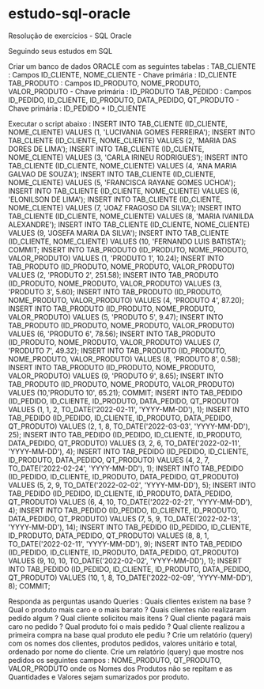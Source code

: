 # estudo-sql-oracle
Resolução de exercícios - SQL Oracle


Seguindo seus estudos em SQL

Criar um banco de dados ORACLE com as seguintes tabelas :
TAB_CLIENTE : Campos ID_CLIENTE, NOME_CLIENTE  -  Chave primária : ID_CLIENTE
TAB_PRODUTO : Campos ID_PRODUTO, NOME_PRODUTO, VALOR_PRODUTO  -  Chave primária : ID_PRODUTO
TAB_PEDIDO : Campos ID_PEDIDO, ID_CLIENTE, ID_PRODUTO, DATA_PEDIDO, QT_PRODUTO  -  Chave primária : ID_PEDIDO + ID_CLIENTE
 
Executar o script abaixo :
INSERT INTO TAB_CLIENTE (ID_CLIENTE, NOME_CLIENTE) VALUES (1, 'LUCIVANIA GOMES FERREIRA');
INSERT INTO TAB_CLIENTE (ID_CLIENTE, NOME_CLIENTE) VALUES (2, 'MARIA DAS DORES DE LIMA');
INSERT INTO TAB_CLIENTE (ID_CLIENTE, NOME_CLIENTE) VALUES (3, 'CARLA IRINEU RODRIGUES');
INSERT INTO TAB_CLIENTE (ID_CLIENTE, NOME_CLIENTE) VALUES (4, 'ANA MARIA GALVAO DE SOUZA');
INSERT INTO TAB_CLIENTE (ID_CLIENTE, NOME_CLIENTE) VALUES (5, 'FRANCISCA RAYANE GOMES UCHOA');
INSERT INTO TAB_CLIENTE (ID_CLIENTE, NOME_CLIENTE) VALUES (6, 'ELONILSON DE LIMA');
INSERT INTO TAB_CLIENTE (ID_CLIENTE, NOME_CLIENTE) VALUES (7, 'JOAZ FRAGOSO DA SILVA');
INSERT INTO TAB_CLIENTE (ID_CLIENTE, NOME_CLIENTE) VALUES (8, 'MARIA IVANILDA ALEXANDRE');
INSERT INTO TAB_CLIENTE (ID_CLIENTE, NOME_CLIENTE) VALUES (9, 'JOSEFA MARIA DA SILVA');
INSERT INTO TAB_CLIENTE (ID_CLIENTE, NOME_CLIENTE) VALUES (10, 'FERNANDO LUIS BATISTA');
COMMIT;
INSERT INTO TAB_PRODUTO (ID_PRODUTO, NOME_PRODUTO, VALOR_PRODUTO) VALUES (1, 'PRODUTO 1', 10.24);
INSERT INTO TAB_PRODUTO (ID_PRODUTO, NOME_PRODUTO, VALOR_PRODUTO) VALUES (2, 'PRODUTO 2', 251.58);
INSERT INTO TAB_PRODUTO (ID_PRODUTO, NOME_PRODUTO, VALOR_PRODUTO) VALUES (3, 'PRODUTO 3', 5.60);
INSERT INTO TAB_PRODUTO (ID_PRODUTO, NOME_PRODUTO, VALOR_PRODUTO) VALUES (4, 'PRODUTO 4', 87.20);
INSERT INTO TAB_PRODUTO (ID_PRODUTO, NOME_PRODUTO, VALOR_PRODUTO) VALUES (5, 'PRODUTO 5', 9.47);
INSERT INTO TAB_PRODUTO (ID_PRODUTO, NOME_PRODUTO, VALOR_PRODUTO) VALUES (6, 'PRODUTO 6', 78.56);
INSERT INTO TAB_PRODUTO (ID_PRODUTO, NOME_PRODUTO, VALOR_PRODUTO) VALUES (7, 'PRODUTO 7', 49.32);
INSERT INTO TAB_PRODUTO (ID_PRODUTO, NOME_PRODUTO, VALOR_PRODUTO) VALUES (8, 'PRODUTO 8', 0.58);
INSERT INTO TAB_PRODUTO (ID_PRODUTO, NOME_PRODUTO, VALOR_PRODUTO) VALUES (9, 'PRODUTO 9', 8.65);
INSERT INTO TAB_PRODUTO (ID_PRODUTO, NOME_PRODUTO, VALOR_PRODUTO) VALUES (10,'PRODUTO 10', 65.21);
COMMIT;
INSERT INTO TAB_PEDIDO (ID_PEDIDO, ID_CLIENTE, ID_PRODUTO, DATA_PEDIDO, QT_PRODUTO) VALUES (1, 1, 2, TO_DATE('2022-02-11', 'YYYY-MM-DD'), 1);
INSERT INTO TAB_PEDIDO (ID_PEDIDO, ID_CLIENTE, ID_PRODUTO, DATA_PEDIDO, QT_PRODUTO) VALUES (2, 1, 8, TO_DATE('2022-03-03', 'YYYY-MM-DD'), 25);
INSERT INTO TAB_PEDIDO (ID_PEDIDO, ID_CLIENTE, ID_PRODUTO, DATA_PEDIDO, QT_PRODUTO) VALUES (3, 2, 6, TO_DATE('2022-02-11', 'YYYY-MM-DD'), 4);
INSERT INTO TAB_PEDIDO (ID_PEDIDO, ID_CLIENTE, ID_PRODUTO, DATA_PEDIDO, QT_PRODUTO) VALUES (4, 2, 7, TO_DATE('2022-02-24', 'YYYY-MM-DD'), 1);
INSERT INTO TAB_PEDIDO (ID_PEDIDO, ID_CLIENTE, ID_PRODUTO, DATA_PEDIDO, QT_PRODUTO) VALUES (5, 2, 9, TO_DATE('2022-02-02', 'YYYY-MM-DD'), 5);
INSERT INTO TAB_PEDIDO (ID_PEDIDO, ID_CLIENTE, ID_PRODUTO, DATA_PEDIDO, QT_PRODUTO) VALUES (6, 4, 10, TO_DATE('2022-02-21', 'YYYY-MM-DD'), 4);
INSERT INTO TAB_PEDIDO (ID_PEDIDO, ID_CLIENTE, ID_PRODUTO, DATA_PEDIDO, QT_PRODUTO) VALUES (7, 5, 9, TO_DATE('2022-02-13', 'YYYY-MM-DD'), 14);
INSERT INTO TAB_PEDIDO (ID_PEDIDO, ID_CLIENTE, ID_PRODUTO, DATA_PEDIDO, QT_PRODUTO) VALUES (8, 8, 1, TO_DATE('2022-02-11', 'YYYY-MM-DD'), 9);
INSERT INTO TAB_PEDIDO (ID_PEDIDO, ID_CLIENTE, ID_PRODUTO, DATA_PEDIDO, QT_PRODUTO) VALUES (9, 10, 10, TO_DATE('2022-02-02', 'YYYY-MM-DD'), 1);
INSERT INTO TAB_PEDIDO (ID_PEDIDO, ID_CLIENTE, ID_PRODUTO, DATA_PEDIDO, QT_PRODUTO) VALUES (10, 1, 8, TO_DATE('2022-02-09', 'YYYY-MM-DD'), 8);
COMMIT;
 
Responda as perguntas usando Queries :
Quais clientes existem na base ?
Qual o produto mais caro e o mais barato ?
Quais clientes não realizaram pedido algum ?
Qual cliente solicitou mais itens ?
Qual cliente pagará mais caro no pedido ?
Qual produto foi o mais pedido ?
Qual cliente realizou a primeira compra na base qual produto ele pediu ?
Crie um relatório (query) com os nomes dos clientes, produtos pedidos, valores unitário e total, ordenado por nome do cliente.
Crie um relatório (query) que mostre nos pedidos os seguintes campos : NOME_PRODUTO, QT_PRODUTO, VALOR_PRODUTO onde os Nomes dos Produtos não se repitam e as Quantidades e Valores sejam sumarizados por produto.



